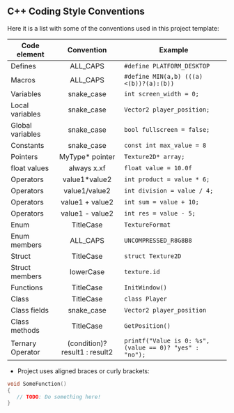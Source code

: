 ## C++ Coding Style Conventions

Here it is a list with some of the conventions used in this project template:

Code element | Convention | Example
--- | :---: | ---
Defines | ALL_CAPS | `#define PLATFORM_DESKTOP`
Macros | ALL_CAPS | `#define MIN(a,b) (((a)<(b))?(a):(b))`
Variables | snake_case | `int screen_width = 0;`
Local variables | snake_case | `Vector2 player_position;`
Global variables | snake_case | `bool fullscreen = false;`
Constants | snake_case | `const int max_value = 8`
Pointers | MyType* pointer | `Texture2D* array;`
float values | always x.xf | `float value = 10.0f`
Operators | value1*value2 | `int product = value * 6;`
Operators | value1/value2 | `int division = value / 4;`
Operators | value1 + value2 | `int sum = value + 10;`
Operators | value1 - value2 | `int res = value - 5;`
Enum | TitleCase | `TextureFormat` 
Enum members | ALL_CAPS | `UNCOMPRESSED_R8G8B8`
Struct | TitleCase | `struct Texture2D`
Struct members |lowerCase | `texture.id` 
Functions | TitleCase | `InitWindow()`
Class | TitleCase | `class Player`
Class fields | snake_case | `Vector2 player_position`
Class methods | TitleCase | `GetPosition()`
Ternary Operator | (condition)? result1 : result2 | `printf("Value is 0: %s", (value == 0)? "yes" : "no");`

 - Project uses aligned braces or curly brackets:
```c
void SomeFunction()
{
   // TODO: Do something here!
}
```
